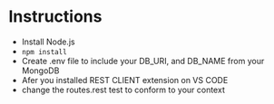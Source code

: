 # Instructions

* Install Node.js
* `npm install`
* Create .env file to include your DB_URI, and DB_NAME from your MongoDB
* Afer you installed REST CLIENT extension on VS CODE
* change the routes.rest test to conform to your context